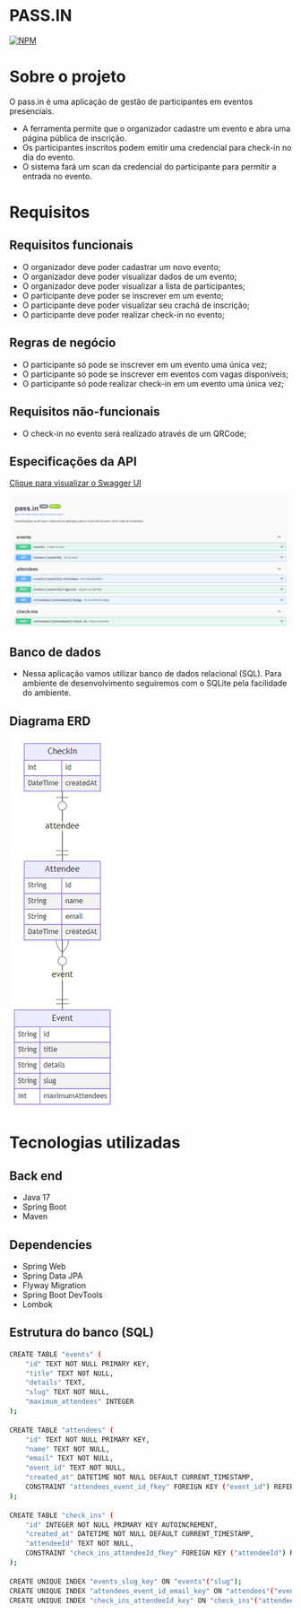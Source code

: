 # PASS.IN
[![NPM](https://img.shields.io/npm/l/react)](https://github.com/ThiagoPeres6/pass-in-nlw-unite-java/blob/main/LICENSE) 

# Sobre o projeto

O pass.in é uma aplicação de gestão de participantes em eventos presenciais.

- A ferramenta permite que o organizador cadastre um evento e abra uma página pública de inscrição.
- Os participantes inscritos podem emitir uma credencial para check-in no dia do evento.
- O sistema fará um scan da credencial do participante para permitir a entrada no evento.

# Requisitos

## Requisitos funcionais
- O organizador deve poder cadastrar um novo evento;
- O organizador deve poder visualizar dados de um evento;
- O organizador deve poder visualizar a lista de participantes;
- O participante deve poder se inscrever em um evento;
- O participante deve poder visualizar seu crachá de inscrição;
- O participante deve poder realizar check-in no evento;

## Regras de negócio
- O participante só pode se inscrever em um evento uma única vez;
- O participante só pode se inscrever em eventos com vagas disponíveis;
- O participante só pode realizar check-in em um evento uma única vez;

## Requisitos não-funcionais
- O check-in no evento será realizado através de um QRCode;

## Especificações da API
[Clique para visualizar o Swagger UI](https://nlw-unite-nodejs.onrender.com/docs/static/index.html)

![Especificações da API](https://github.com/ThiagoPeres6/pass-in-nlw-unite-java/blob/main/assets/Especificações%20da%20API.png)

## Banco de dados
- Nessa aplicação vamos utilizar banco de dados relacional (SQL). Para ambiente de desenvolvimento seguiremos com o SQLite pela facilidade do ambiente.

## Diagrama ERD
![Diagrama ERD](https://github.com/ThiagoPeres6/pass-in-nlw-unite-java/blob/main/assets/Diagrama%20ERD.png)

# Tecnologias utilizadas
## Back end
- Java 17
- Spring Boot
- Maven

## Dependencies
- Spring Web
- Spring Data JPA
- Flyway Migration
- Spring Boot DevTools
- Lombok

## Estrutura do banco (SQL)

```bash
CREATE TABLE "events" (
    "id" TEXT NOT NULL PRIMARY KEY,
    "title" TEXT NOT NULL,
    "details" TEXT,
    "slug" TEXT NOT NULL,
    "maximum_attendees" INTEGER
);

CREATE TABLE "attendees" (
    "id" TEXT NOT NULL PRIMARY KEY,
    "name" TEXT NOT NULL,
    "email" TEXT NOT NULL,
    "event_id" TEXT NOT NULL,
    "created_at" DATETIME NOT NULL DEFAULT CURRENT_TIMESTAMP,
    CONSTRAINT "attendees_event_id_fkey" FOREIGN KEY ("event_id") REFERENCES "events" ("id") ON DELETE RESTRICT ON UPDATE CASCADE
);

CREATE TABLE "check_ins" (
    "id" INTEGER NOT NULL PRIMARY KEY AUTOINCREMENT,
    "created_at" DATETIME NOT NULL DEFAULT CURRENT_TIMESTAMP,
    "attendeeId" TEXT NOT NULL,
    CONSTRAINT "check_ins_attendeeId_fkey" FOREIGN KEY ("attendeeId") REFERENCES "attendees" ("id") ON DELETE RESTRICT ON UPDATE CASCADE
);

CREATE UNIQUE INDEX "events_slug_key" ON "events"("slug");
CREATE UNIQUE INDEX "attendees_event_id_email_key" ON "attendees"("event_id", "email");
CREATE UNIQUE INDEX "check_ins_attendeeId_key" ON "check_ins"("attendeeId");

```
